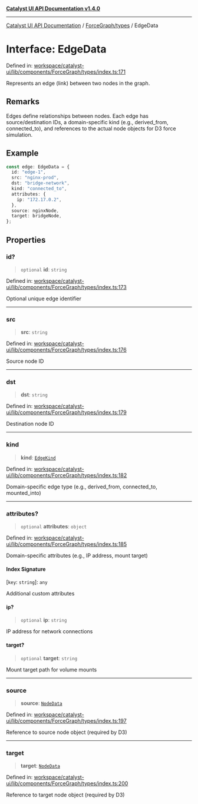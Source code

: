[**Catalyst UI API Documentation v1.4.0**](../../../README.md)

---

[Catalyst UI API Documentation](../../../README.md) / [ForceGraph/types](../README.md) / EdgeData

# Interface: EdgeData

Defined in: [workspace/catalyst-ui/lib/components/ForceGraph/types/index.ts:171](https://github.com/TheBranchDriftCatalyst/catalyst-ui/blob/main/lib/components/ForceGraph/types/index.ts#L171)

Represents an edge (link) between two nodes in the graph.

## Remarks

Edges define relationships between nodes. Each edge has source/destination IDs,
a domain-specific kind (e.g., derived_from, connected_to), and references to
the actual node objects for D3 force simulation.

## Example

```typescript
const edge: EdgeData = {
  id: "edge-1",
  src: "nginx-prod",
  dst: "bridge-network",
  kind: "connected_to",
  attributes: {
    ip: "172.17.0.2",
  },
  source: nginxNode,
  target: bridgeNode,
};
```

## Properties

### id?

> `optional` **id**: `string`

Defined in: [workspace/catalyst-ui/lib/components/ForceGraph/types/index.ts:173](https://github.com/TheBranchDriftCatalyst/catalyst-ui/blob/main/lib/components/ForceGraph/types/index.ts#L173)

Optional unique edge identifier

---

### src

> **src**: `string`

Defined in: [workspace/catalyst-ui/lib/components/ForceGraph/types/index.ts:176](https://github.com/TheBranchDriftCatalyst/catalyst-ui/blob/main/lib/components/ForceGraph/types/index.ts#L176)

Source node ID

---

### dst

> **dst**: `string`

Defined in: [workspace/catalyst-ui/lib/components/ForceGraph/types/index.ts:179](https://github.com/TheBranchDriftCatalyst/catalyst-ui/blob/main/lib/components/ForceGraph/types/index.ts#L179)

Destination node ID

---

### kind

> **kind**: [`EdgeKind`](../type-aliases/EdgeKind.md)

Defined in: [workspace/catalyst-ui/lib/components/ForceGraph/types/index.ts:182](https://github.com/TheBranchDriftCatalyst/catalyst-ui/blob/main/lib/components/ForceGraph/types/index.ts#L182)

Domain-specific edge type (e.g., derived_from, connected_to, mounted_into)

---

### attributes?

> `optional` **attributes**: `object`

Defined in: [workspace/catalyst-ui/lib/components/ForceGraph/types/index.ts:185](https://github.com/TheBranchDriftCatalyst/catalyst-ui/blob/main/lib/components/ForceGraph/types/index.ts#L185)

Domain-specific attributes (e.g., IP address, mount target)

#### Index Signature

\[`key`: `string`\]: `any`

Additional custom attributes

#### ip?

> `optional` **ip**: `string`

IP address for network connections

#### target?

> `optional` **target**: `string`

Mount target path for volume mounts

---

### source

> **source**: [`NodeData`](NodeData.md)

Defined in: [workspace/catalyst-ui/lib/components/ForceGraph/types/index.ts:197](https://github.com/TheBranchDriftCatalyst/catalyst-ui/blob/main/lib/components/ForceGraph/types/index.ts#L197)

Reference to source node object (required by D3)

---

### target

> **target**: [`NodeData`](NodeData.md)

Defined in: [workspace/catalyst-ui/lib/components/ForceGraph/types/index.ts:200](https://github.com/TheBranchDriftCatalyst/catalyst-ui/blob/main/lib/components/ForceGraph/types/index.ts#L200)

Reference to target node object (required by D3)
